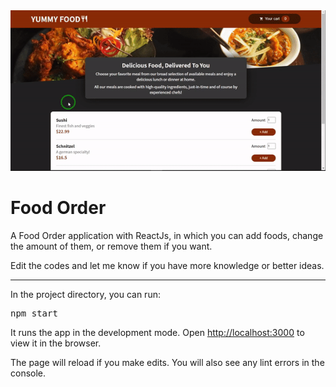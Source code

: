 <div>
  <img src="./src/images/page.gif" />
  <h1>Food Order</h1>
  <p>
    A Food Order application with ReactJs, in which you can add foods, change the amount of them, or remove them if you want.
  </p>
   <p>
    Edit the codes and let me know if you have more knowledge or better ideas.
  </p>
</div>
<hr />
<div>
  <p>In the project directory, you can run:</p>
  <pre>npm start</pre>
  <p>
    It runs the app in the development mode. Open
    <a href="http://localhost:3000">http://localhost:3000</a> to view it in the
    browser.
  </p>
  <p>
    The page will reload if you make edits. You will also see any lint errors in
    the console.
  </p>
</div>
